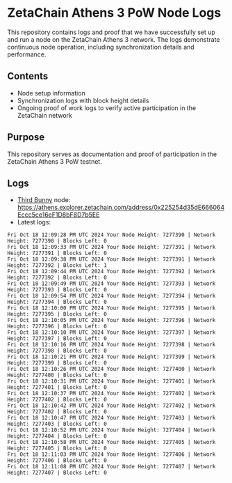# ZetaChain Athens 3 PoW Node Logs
This repository contains logs and proof that we have successfully set up and run a node on the ZetaChain Athens 3 network. The logs demonstrate continuous node operation, including synchronization details and performance.

## Contents
- Node setup information
- Synchronization logs with block height details
- Ongoing proof of work logs to verify active participation in the ZetaChain network

## Purpose
This repository serves as documentation and proof of participation in the ZetaChain Athens 3 PoW testnet.

## Logs

- [Third Bunny](https://thirdbunny.xyz/) node: https://athens.explorer.zetachain.com/address/0x225254d35dE666064Eccc5ce16eF1D8bF8D7b5EE
- Latest logs:
```
Fri Oct 18 12:09:28 PM UTC 2024 Your Node Height: 7277390 | Network Height: 7277390 | Blocks Left: 0
Fri Oct 18 12:09:33 PM UTC 2024 Your Node Height: 7277391 | Network Height: 7277391 | Blocks Left: 0
Fri Oct 18 12:09:38 PM UTC 2024 Your Node Height: 7277391 | Network Height: 7277392 | Blocks Left: 1
Fri Oct 18 12:09:44 PM UTC 2024 Your Node Height: 7277392 | Network Height: 7277392 | Blocks Left: 0
Fri Oct 18 12:09:49 PM UTC 2024 Your Node Height: 7277393 | Network Height: 7277393 | Blocks Left: 0
Fri Oct 18 12:09:54 PM UTC 2024 Your Node Height: 7277394 | Network Height: 7277394 | Blocks Left: 0
Fri Oct 18 12:10:00 PM UTC 2024 Your Node Height: 7277395 | Network Height: 7277395 | Blocks Left: 0
Fri Oct 18 12:10:05 PM UTC 2024 Your Node Height: 7277396 | Network Height: 7277396 | Blocks Left: 0
Fri Oct 18 12:10:10 PM UTC 2024 Your Node Height: 7277397 | Network Height: 7277397 | Blocks Left: 0
Fri Oct 18 12:10:16 PM UTC 2024 Your Node Height: 7277398 | Network Height: 7277398 | Blocks Left: 0
Fri Oct 18 12:10:21 PM UTC 2024 Your Node Height: 7277399 | Network Height: 7277399 | Blocks Left: 0
Fri Oct 18 12:10:26 PM UTC 2024 Your Node Height: 7277400 | Network Height: 7277400 | Blocks Left: 0
Fri Oct 18 12:10:31 PM UTC 2024 Your Node Height: 7277401 | Network Height: 7277401 | Blocks Left: 0
Fri Oct 18 12:10:37 PM UTC 2024 Your Node Height: 7277402 | Network Height: 7277402 | Blocks Left: 0
Fri Oct 18 12:10:42 PM UTC 2024 Your Node Height: 7277402 | Network Height: 7277402 | Blocks Left: 0
Fri Oct 18 12:10:47 PM UTC 2024 Your Node Height: 7277403 | Network Height: 7277403 | Blocks Left: 0
Fri Oct 18 12:10:52 PM UTC 2024 Your Node Height: 7277404 | Network Height: 7277404 | Blocks Left: 0
Fri Oct 18 12:10:58 PM UTC 2024 Your Node Height: 7277405 | Network Height: 7277405 | Blocks Left: 0
Fri Oct 18 12:11:03 PM UTC 2024 Your Node Height: 7277406 | Network Height: 7277406 | Blocks Left: 0
Fri Oct 18 12:11:08 PM UTC 2024 Your Node Height: 7277407 | Network Height: 7277407 | Blocks Left: 0
```

